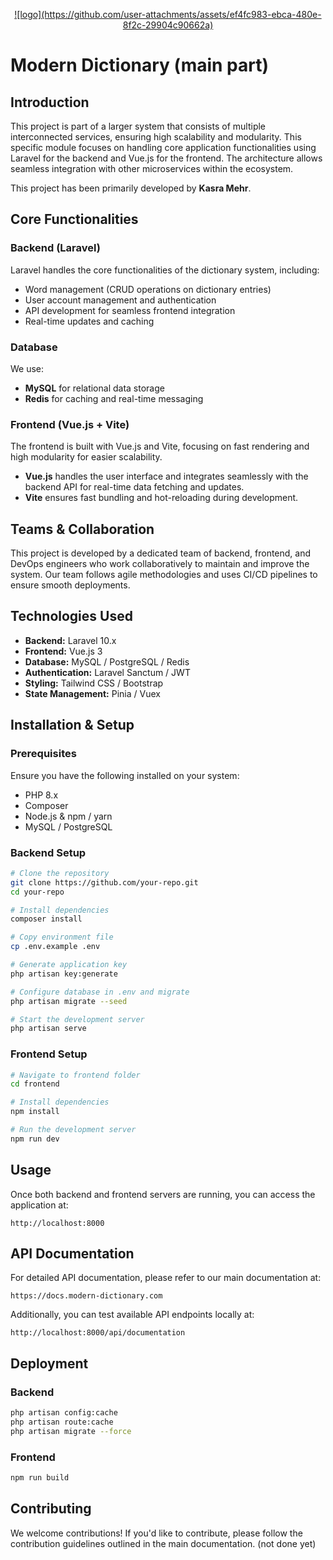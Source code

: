 <p align="center"><a href="https://laravel.com" target="_blank">![logo](https://github.com/user-attachments/assets/ef4fc983-ebca-480e-8f2c-29904c90662a)</a></p>

</p>

# Modern Dictionary (main part)

## Introduction
This project is part of a larger system that consists of multiple interconnected services, ensuring high scalability and modularity. This specific module focuses on handling core application functionalities using Laravel for the backend and Vue.js for the frontend. The architecture allows seamless integration with other microservices within the ecosystem.

This project has been primarily developed by **Kasra Mehr**.

## Core Functionalities
### Backend (Laravel)
Laravel handles the core functionalities of the dictionary system, including:
- Word management (CRUD operations on dictionary entries)
- User account management and authentication
- API development for seamless frontend integration
- Real-time updates and caching

### Database
We use:
- **MySQL** for relational data storage
- **Redis** for caching and real-time messaging

### Frontend (Vue.js + Vite)
The frontend is built with Vue.js and Vite, focusing on fast rendering and high modularity for easier scalability.
- **Vue.js** handles the user interface and integrates seamlessly with the backend API for real-time data fetching and updates.
- **Vite** ensures fast bundling and hot-reloading during development.

## Teams & Collaboration
This project is developed by a dedicated team of backend, frontend, and DevOps engineers who work collaboratively to maintain and improve the system. Our team follows agile methodologies and uses CI/CD pipelines to ensure smooth deployments.

## Technologies Used
- **Backend:** Laravel 10.x
- **Frontend:** Vue.js 3
- **Database:** MySQL / PostgreSQL / Redis
- **Authentication:** Laravel Sanctum / JWT
- **Styling:** Tailwind CSS / Bootstrap
- **State Management:** Pinia / Vuex

## Installation & Setup
### Prerequisites
Ensure you have the following installed on your system:
- PHP 8.x
- Composer
- Node.js & npm / yarn
- MySQL / PostgreSQL

### Backend Setup
```bash
# Clone the repository
git clone https://github.com/your-repo.git
cd your-repo

# Install dependencies
composer install

# Copy environment file
cp .env.example .env

# Generate application key
php artisan key:generate

# Configure database in .env and migrate
php artisan migrate --seed

# Start the development server
php artisan serve
```

### Frontend Setup
```bash
# Navigate to frontend folder
cd frontend

# Install dependencies
npm install

# Run the development server
npm run dev
```

## Usage
Once both backend and frontend servers are running, you can access the application at:
```
http://localhost:8000
```

## API Documentation
For detailed API documentation, please refer to our main documentation at:
```
https://docs.modern-dictionary.com
```
Additionally, you can test available API endpoints locally at:
```
http://localhost:8000/api/documentation
```

## Deployment
### Backend
```bash
php artisan config:cache
php artisan route:cache
php artisan migrate --force
```

### Frontend
```bash
npm run build
```

## Contributing
We welcome contributions! If you'd like to contribute, please follow the contribution guidelines outlined in the main documentation. (not done yet)
